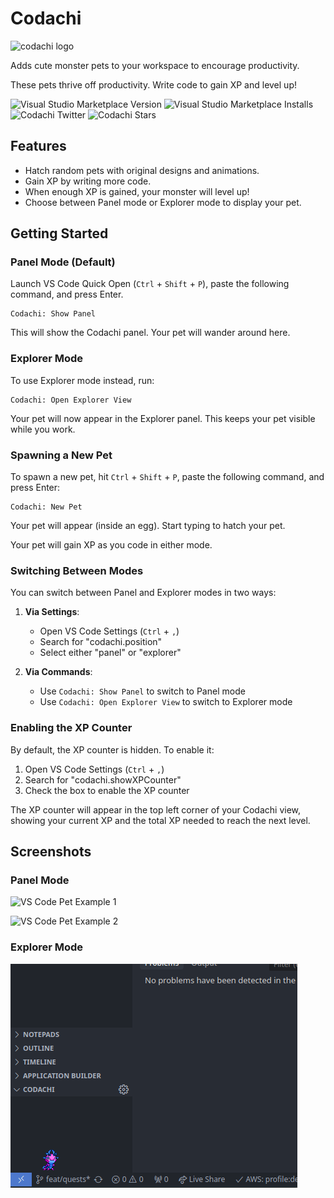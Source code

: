 # Codachi

![codachi logo](https://github.com/blairjordan/codachi/raw/main/media/codachi-logo.png)

Adds cute monster pets to your workspace to encourage productivity.

These pets thrive off productivity. Write code to gain XP and level up!

![Visual Studio Marketplace Version](https://img.shields.io/visual-studio-marketplace/v/pegleg.codachi)
![Visual Studio Marketplace Installs](https://img.shields.io/visual-studio-marketplace/i/Pegleg.codachi)
![Codachi Twitter](https://img.shields.io/twitter/url?label=codachi_monster&style=social&url=https%3A%2F%2Ftwitter.com%2Fcodachi_monster)
![Codachi Stars](https://img.shields.io/github/stars/blairjordan/codachi?style=social)

## Features

- Hatch random pets with original designs and animations.
- Gain XP by writing more code.
- When enough XP is gained, your monster will level up!
- Choose between Panel mode or Explorer mode to display your pet.

## Getting Started

### Panel Mode (Default)

Launch VS Code Quick Open (`Ctrl` + `Shift` + `P`), paste the following command, and press Enter.

```
Codachi: Show Panel
```

This will show the Codachi panel. Your pet will wander around here.

### Explorer Mode

To use Explorer mode instead, run:

```
Codachi: Open Explorer View
```

Your pet will now appear in the Explorer panel. This keeps your pet visible while you work.

### Spawning a New Pet

To spawn a new pet, hit `Ctrl` + `Shift` + `P`, paste the following command, and press Enter:

```
Codachi: New Pet
```

Your pet will appear (inside an egg). Start typing to hatch your pet.

Your pet will gain XP as you code in either mode.

### Switching Between Modes

You can switch between Panel and Explorer modes in two ways:

1. **Via Settings**:

   - Open VS Code Settings (`Ctrl` + `,`)
   - Search for "codachi.position"
   - Select either "panel" or "explorer"

2. **Via Commands**:
   - Use `Codachi: Show Panel` to switch to Panel mode
   - Use `Codachi: Open Explorer View` to switch to Explorer mode

### Enabling the XP Counter

By default, the XP counter is hidden. To enable it:

1. Open VS Code Settings (`Ctrl` + `,`)
2. Search for "codachi.showXPCounter"
3. Check the box to enable the XP counter

The XP counter will appear in the top left corner of your Codachi view, showing your current XP and the total XP needed to reach the next level.

## Screenshots

### Panel Mode

![VS Code Pet Example 1](https://github.com/blairjordan/codachi/raw/main/media/screenshot1.gif)

![VS Code Pet Example 2](https://github.com/blairjordan/codachi/raw/main/media/screenshot2.gif)

### Explorer Mode

![VS Code Pet in Explorer](https://github.com/blairjordan/codachi/raw/main/media/screenshot3.gif)
